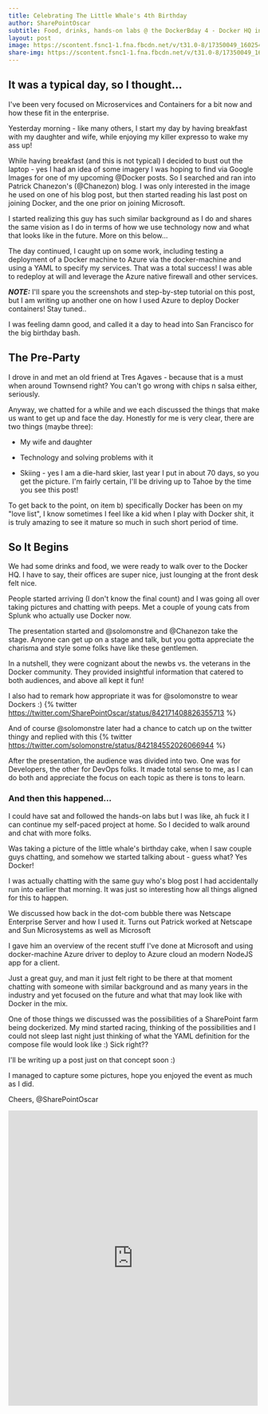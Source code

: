 ```yaml
---
title: Celebrating The Little Whale's 4th Birthday
author: SharePointOscar
subtitle: Food, drinks, hands-on labs @ the DockerBday 4 - Docker HQ in SF
layout: post
image: https://scontent.fsnc1-1.fna.fbcdn.net/v/t31.0-8/17350049_1602549316426495_5845814699322546187_o.jpg?oh=2617469c02e55a4e53e294d601733f65&oe=596CBF4C
share-img: https://scontent.fsnc1-1.fna.fbcdn.net/v/t31.0-8/17350049_1602549316426495_5845814699322546187_o.jpg?oh=2617469c02e55a4e53e294d601733f65&oe=596CBF4C
---
```


## It was a typical day, so I thought...

I've been very focused on Microservices and Containers for a bit now and how these fit in the enterprise.

Yesterday morning - like many others, I start my day by having breakfast with my daughter and wife, while enjoying my killer expresso to wake my ass up!

While having breakfast (and this is not typical) I decided to bust out the laptop - yes I had an idea of some imagery I was hoping to find via Google Images for one of my upcoming @Docker posts.  So I searched and ran into Patrick Chanezon's (@Chanezon) blog.  I was only interested in the image he used on one of his blog post, but then started reading his last post on joining Docker, and the one prior on joining Microsoft.

I started realizing this guy has such similar background as I do and shares the same vision as I do in terms of how we use technology now and what that looks like in the future.  More on this below...

The day continued, I caught up on some work, including testing a deployment of a Docker machine to Azure via the docker-machine and using a YAML to specify my services.  That was a total success!  I was able to redeploy at will and leverage the Azure native firewall and other services.

***NOTE:*** I'll spare you the screenshots and step-by-step tutorial on this post, but I am writing up another one on how I used Azure to deploy Docker containers! Stay tuned..

I was feeling damn good, and called it a day to head into San Francisco for the big birthday bash.


## The Pre-Party
I drove in and met an old friend at Tres Agaves - because that is a must when around Townsend right?  You can't go wrong with chips n salsa either, seriously.

Anyway, we chatted for a while and we each discussed the things that make us want to get up and face the day.  Honestly for me is very clear, there are two things (maybe three):

* My wife and daughter
* Technology and solving problems with it

* Skiing - yes I am a die-hard skier, last year I put in about 70 days, so you get the picture. I'm fairly certain, I'll be driving up to Tahoe by the time you see this post!

To get back to the point, on item b) specifically Docker has been on my "love list", I know sometimes I feel like a kid when I play with Docker shit, it is truly amazing to see it mature so much in such short period of time.


## So It Begins
We had some drinks and food, we were ready to walk over to the Docker HQ.  I have to say, their offices are super nice, just lounging at the front desk felt nice.

People started arriving (I don't know the final count) and I was going all over taking pictures and chatting with peeps.  Met a couple of young cats from Splunk who actually use Docker now.

The presentation started and @solomonstre and @Chanezon take the stage.  Anyone can get up on a stage and talk, but you gotta appreciate the charisma and style some folks have like these gentlemen.

In a nutshell, they were cognizant about the newbs vs. the veterans in the Docker community.  They provided insightful information that catered to both audiences, and above all kept it fun!

I also had to remark how appropriate it was for @solomonstre to wear Dockers :)
{% twitter https://twitter.com/SharePointOscar/status/842171408826355713 %}

And of course @solomonstre later had a chance to catch up on the twitter thingy and replied with this
{% twitter https://twitter.com/solomonstre/status/842184552026066944 %}

After the presentation, the audience was divided into two.  One was for Developers, the other for DevOps folks.  It made total sense to me, as I can do both and appreciate the focus on each topic as there is tons to learn.

### And then this happened...
I could have sat and followed the hands-on labs but I was like, ah fuck it I can continue my self-paced project at home.  So I decided to walk around and chat with more folks.

Was taking a picture of the little whale's birthday cake, when I saw couple guys chatting, and somehow we started talking about - guess what? Yes Docker!

I was actually chatting with the same guy who's blog post I had accidentally run into earlier that morning.  It was just so interesting how all things aligned for this to happen.

We discussed how back in the dot-com bubble there was Netscape Enterprise Server and how I used it.  Turns out Patrick worked at Netscape and Sun Microsystems as well as Microsoft

I gave him an overview of the recent stuff I've done at Microsoft and using docker-machine Azure driver to deploy to Azure cloud an modern NodeJS app for a client.

Just a great guy, and man it just felt right to be there at that moment chatting with someone with similar background and as many years in the industry and yet focused on the future and what that may look like with Docker in the mix.

One of those things we discussed was the possibilities of a SharePoint farm being dockerized.  My mind started racing, thinking of the possibilities and I could not sleep last night just thinking of what the YAML definition for the compose file would look like :) Sick right??

I'll be writing up a post just on that concept soon :)

I managed to capture some pictures, hope you enjoyed the event as much as I did.

Cheers,
@SharePointOscar

<iframe src="https://www.facebook.com/plugins/post.php?href=https%3A%2F%2Fwww.facebook.com%2Fmedia%2Fset%2F%3Fset%3Da.1602544159760344.1073741826.100000143251803%26type%3D3&width=500&show_text=true&appId=240253669379617&height=592" width="500" height="592" style="border:none;overflow:hidden" scrolling="no" frameborder="0" allowTransparency="true"></iframe>
